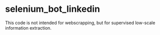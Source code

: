 # selenium_bot_linkedin
This code is not intended for webscrapping, but for supervised low-scale information extraction.
